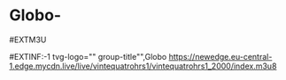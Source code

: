 # Globo-
#EXTM3U 

#EXTINF:-1 tvg-logo=""
group-title"",Globo
https://newedge.eu-central-1.edge.mycdn.live/live/vintequatrohrs1/vintequatrohrs1_2000/index.m3u8
